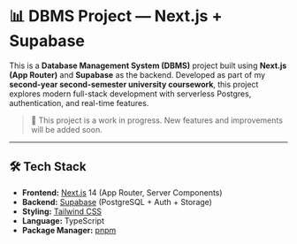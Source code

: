 # 📊 DBMS Project — Next.js + Supabase

This is a **Database Management System (DBMS)** project built using **Next.js (App Router)** and **Supabase** as the backend. Developed as part of my **second-year second-semester university coursework**, this project explores modern full-stack development with serverless Postgres, authentication, and real-time features.

> 🚧 This project is a work in progress. New features and improvements will be added soon.

---

## 🛠 Tech Stack

- **Frontend:** [Next.js](https://nextjs.org/) 14 (App Router, Server Components)
- **Backend:** [Supabase](https://supabase.com/) (PostgreSQL + Auth + Storage)
- **Styling:** [Tailwind CSS](https://tailwindcss.com/)
- **Language:** TypeScript
- **Package Manager:** [pnpm](https://pnpm.io/)


